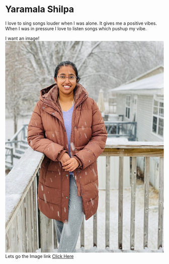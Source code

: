 # Yaramala Shilpa

I love to sing songs louder when I was alone. It gives me a positive vibes. When I was in pressure I love to listen songs which pushup my vibe.

I want an image! ![myself](https://github.com/s559152/assignment2-Shilpa/blob/main/shilpa.jpeg)
Lets go the Image link
[Click Here](https://github.com/s559152/assignment2-Shilpa/blob/main/shilpa.jpeg)
